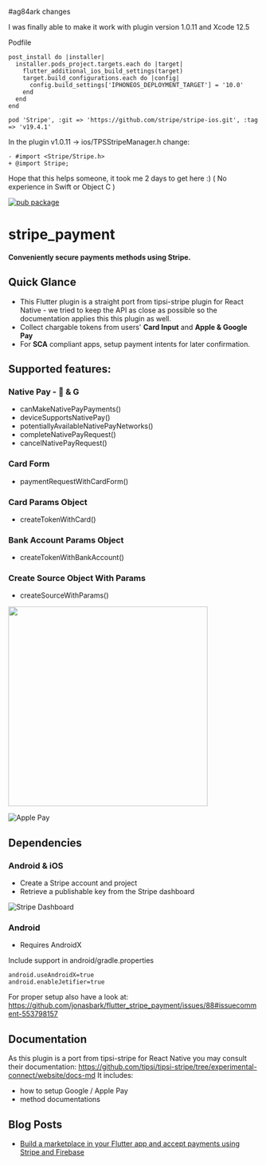 #ag84ark changes

I was finally able to make it work with plugin version 1.0.11 and Xcode 12.5

Podfile

```
post_install do |installer|
  installer.pods_project.targets.each do |target|
    flutter_additional_ios_build_settings(target)
    target.build_configurations.each do |config|
      config.build_settings['IPHONEOS_DEPLOYMENT_TARGET'] = '10.0'
    end
  end
end

pod 'Stripe', :git => 'https://github.com/stripe/stripe-ios.git', :tag => 'v19.4.1'
```

In the plugin v1.0.11 -> ios/TPSStripeManager.h change:

```
- #import <Stripe/Stripe.h>
+ @import Stripe;
```

Hope that this helps someone, it took me 2 days to get here :) ( No experience in Swift or Object C )

[![pub package](https://img.shields.io/pub/v/stripe_payment.svg)](https://pub.dev/packages/stripe_payment)

# stripe_payment

#### Conveniently secure payments methods using Stripe.

## Quick Glance

- This Flutter plugin is a straight port from tipsi-stripe plugin for React Native - we tried to
  keep the API as close as possible so the documentation applies this this plugin as well.
- Collect chargable tokens from users' **Card Input** and **Apple & Google Pay**
- For **SCA** compliant apps, setup payment intents for later confirmation.

## Supported features:

### Native Pay -  & G

- canMakeNativePayPayments()
- deviceSupportsNativePay()
- potentiallyAvailableNativePayNetworks()
- completeNativePayRequest()
- cancelNativePayRequest()

### Card Form

- paymentRequestWithCardForm()

### Card Params Object

- createTokenWithCard()

### Bank Account Params Object

- createTokenWithBankAccount()

### Create Source Object With Params

- createSourceWithParams()

<img src="https://github.com/jonasbark/flutter_stripe_payment/raw/master/screenshot_android.png" width="400">

![Apple Pay](https://user-images.githubusercontent.com/7946558/65780165-02838700-e0fe-11e9-9db9-5fe4e44ed819.gif)

## Dependencies

### Android & iOS

- Create a Stripe account and project
- Retrieve a publishable key from the Stripe dashboard

![Stripe Dashboard](https://miro.medium.com/max/847/1*GPDsrgR6RXYuRCWiGxIF1g.png)

### Android

- Requires AndroidX

Include support in android/gradle.properties

```properties
android.useAndroidX=true
android.enableJetifier=true
```

For proper setup also have a look at: https://github.com/jonasbark/flutter_stripe_payment/issues/88#issuecomment-553798157

## Documentation

As this plugin is a port from tipsi-stripe for React Native you may consult their documentation:
https://github.com/tipsi/tipsi-stripe/tree/experimental-connect/website/docs-md
It includes:

- how to setup Google / Apple Pay
- method documentations

## Blog Posts

- [Build a marketplace in your Flutter app and accept payments using Stripe and Firebase](https://medium.com/flutter-community/build-a-marketplace-in-your-flutter-app-and-accept-payments-using-stripe-and-firebase-72f3f7228625)
